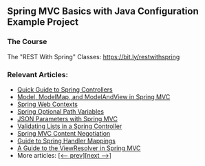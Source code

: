 ## Spring MVC Basics with Java Configuration Example Project

### The Course
The "REST With Spring" Classes: https://bit.ly/restwithspring

### Relevant Articles: 
- [Quick Guide to Spring Controllers](https://www.baeldung.com/spring-controllers)
- [Model, ModelMap, and ModelAndView in Spring MVC](https://www.baeldung.com/spring-mvc-model-model-map-model-view)
- [Spring Web Contexts](https://www.baeldung.com/spring-web-contexts)
- [Spring Optional Path Variables](https://www.baeldung.com/spring-optional-path-variables)
- [JSON Parameters with Spring MVC](https://www.baeldung.com/spring-mvc-send-json-parameters)
- [Validating Lists in a Spring Controller](https://www.baeldung.com/spring-validate-list-controller)
- [Spring MVC Content Negotiation](https://www.baeldung.com/spring-mvc-content-negotiation-json-xml)
- [Guide to Spring Handler Mappings](https://www.baeldung.com/spring-handler-mappings)
- [A Guide to the ViewResolver in Spring MVC](https://www.baeldung.com/spring-mvc-view-resolver-tutorial)
- More articles: [[<-- prev]](../spring-mvc-basics-3)[[next -->]](../spring-mvc-basics-5)
